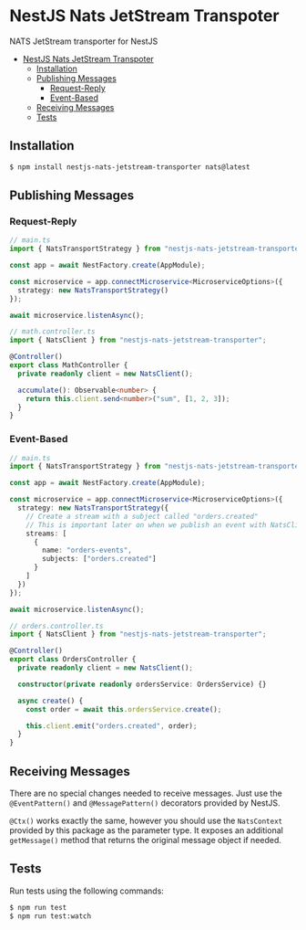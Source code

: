# NestJS Nats JetStream Transpoter

NATS JetStream transporter for NestJS

- [NestJS Nats JetStream Transpoter](#nestjs-nats-jetstream-transpoter)
  - [Installation](#installation)
  - [Publishing Messages](#publishing-messages)
    - [Request-Reply](#request-reply)
    - [Event-Based](#event-based)
  - [Receiving Messages](#receiving-messages)
  - [Tests](#tests)
  
## Installation

```bash
$ npm install nestjs-nats-jetstream-transporter nats@latest
```

## Publishing Messages

### Request-Reply
```ts
// main.ts
import { NatsTransportStrategy } from "nestjs-nats-jetstream-transporter";

const app = await NestFactory.create(AppModule);

const microservice = app.connectMicroservice<MicroserviceOptions>({
  strategy: new NatsTransportStrategy()
});

await microservice.listenAsync();
```

```ts
// math.controller.ts
import { NatsClient } from "nestjs-nats-jetstream-transporter";

@Controller()
export class MathController {
  private readonly client = new NatsClient();

  accumulate(): Observable<number> {
    return this.client.send<number>("sum", [1, 2, 3]);
  }
}
```

### Event-Based
```ts
// main.ts
import { NatsTransportStrategy } from "nestjs-nats-jetstream-transporter";

const app = await NestFactory.create(AppModule);

const microservice = app.connectMicroservice<MicroserviceOptions>({
  strategy: new NatsTransportStrategy({
    // Create a stream with a subject called "orders.created"
    // This is important later on when we publish an event with NatsClient
    streams: [
      {
        name: "orders-events",
        subjects: ["orders.created"]
      }
    ]
  })
});

await microservice.listenAsync();
```

```ts
// orders.controller.ts
import { NatsClient } from "nestjs-nats-jetstream-transporter";

@Controller()
export class OrdersController {
  private readonly client = new NatsClient();

  constructor(private readonly ordersService: OrdersService) {}

  async create() {
    const order = await this.ordersService.create();

    this.client.emit("orders.created", order);
  }
}
```

## Receiving Messages

There are no special changes needed to receive messages. Just use the `@EventPattern()` and `@MessagePattern()` decorators provided by NestJS.

`@Ctx()` works exactly the same, however you should use the `NatsContext` provided by this package as the parameter type. It exposes an additional `getMessage()` method that returns the original message object if needed.

## Tests

Run tests using the following commands:
```bash
$ npm run test
$ npm run test:watch
```
